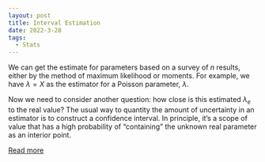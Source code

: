 ```yaml
---
layout: post
title: Interval Estimation
date: 2022-3-28
tags:
  - Stats
---
```


We can get the estimate for parameters based on a survey of $n$ results, either by the method
of maximum likelihood or moments. For example, we have $\lambda = X$ as the estimator for a Poisson
parameter, $\lambda$.

Now we need to consider another question: how close is this estimated $\lambda_e$ to the
real value? The usual way to quantity the amount of uncertainty in an estimator is to construct a
confidence interval. In principle, it’s a scope of value that has a high probability of “containing” the unknown real parameter as an interior point.

<a href="/pdf/interval.pdf" target="_blank">Read more</a>
